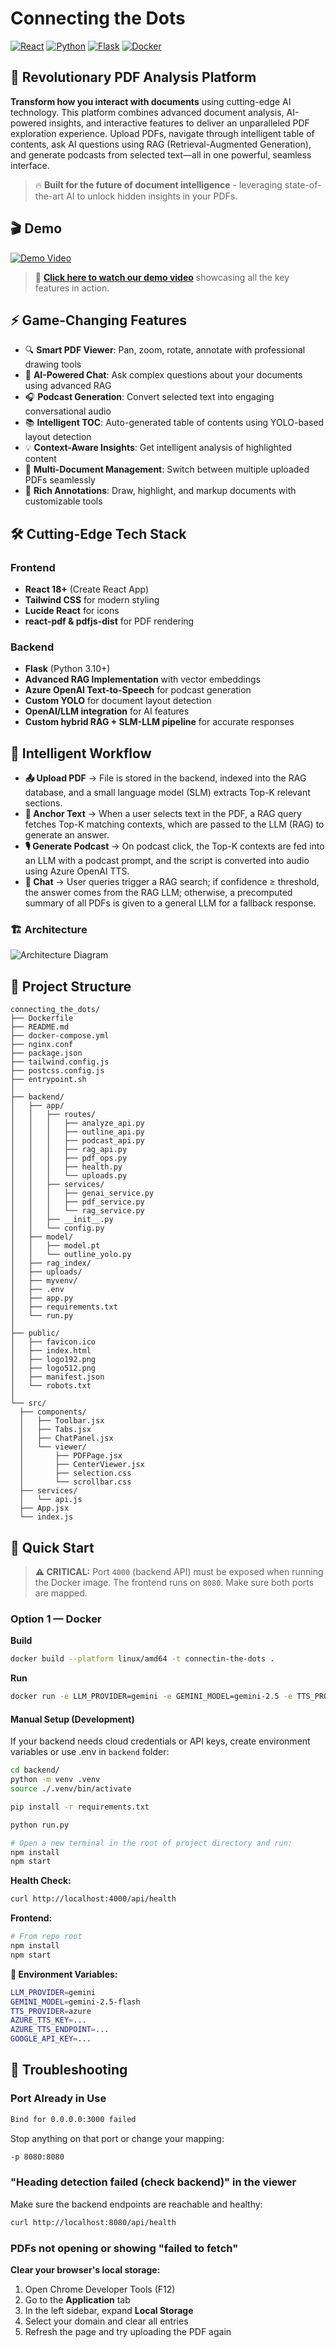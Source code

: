 # Connecting the Dots
[![React](https://img.shields.io/badge/React-18+-61DAFB?style=flat-square&logo=react&logoColor=white)](https://reactjs.org/) [![Python](https://img.shields.io/badge/Python-3.10+-3776AB?style=flat-square&logo=python&logoColor=white)](https://python.org/) [![Flask](https://img.shields.io/badge/Flask-2.3+-000000?style=flat-square&logo=flask&logoColor=white)](https://flask.palletsprojects.com/) [![Docker](https://img.shields.io/badge/Docker-Ready-2496ED?style=flat-square&logo=docker&logoColor=white)](https://docker.com/)

## 🚀 Revolutionary PDF Analysis Platform

**Transform how you interact with documents** using cutting-edge AI technology. This platform combines advanced document analysis, AI-powered insights, and interactive features to deliver an unparalleled PDF exploration experience. Upload PDFs, navigate through intelligent table of contents, ask AI questions using RAG (Retrieval-Augmented Generation), and generate podcasts from selected text—all in one powerful, seamless interface.

> 🔥 **Built for the future of document intelligence** - leveraging state-of-the-art AI to unlock hidden insights in your PDFs.

## 🎬 Demo

[![Demo Video](https://img.shields.io/badge/▶️_Watch_Demo-blue?style=for-the-badge)](https://drive.google.com/drive/folders/1wBwBbH747e5jldWefSUI5zQsqZ6hRqGB?usp=sharing)

> 🎥 **[Click here to watch our demo video](https://drive.google.com/drive/folders/1wBwBbH747e5jldWefSUI5zQsqZ6hRqGB?usp=sharing)** showcasing all the key features in action.

## ⚡ Game-Changing Features

- 🔍 **Smart PDF Viewer**: Pan, zoom, rotate, annotate with professional drawing tools
- 🤖 **AI-Powered Chat**: Ask complex questions about your documents using advanced RAG
- 🎧 **Podcast Generation**: Convert selected text into engaging conversational audio
- 📚 **Intelligent TOC**: Auto-generated table of contents using YOLO-based layout detection
- 💡 **Context-Aware Insights**: Get intelligent analysis of highlighted content
- 📁 **Multi-Document Management**: Switch between multiple uploaded PDFs seamlessly
- 🎨 **Rich Annotations**: Draw, highlight, and markup documents with customizable tools

## 🛠 Cutting-Edge Tech Stack

### Frontend
- **React 18+** (Create React App)
- **Tailwind CSS** for modern styling
- **Lucide React** for icons
- **react-pdf & pdfjs-dist** for PDF rendering

### Backend
- **Flask** (Python 3.10+)
- **Advanced RAG Implementation** with vector embeddings
- **Azure OpenAI Text-to-Speech** for podcast generation
- **Custom YOLO** for document layout detection
- **OpenAI/LLM integration** for AI features
- **Custom hybrid RAG + SLM-LLM pipeline** for accurate responses

## 🔄 Intelligent Workflow

- **📤 Upload PDF** → File is stored in the backend, indexed into the RAG database, and a small language model (SLM) extracts Top-K relevant sections.  
- **🎯 Anchor Text** → When a user selects text in the PDF, a RAG query fetches Top-K matching contexts, which are passed to the LLM (RAG) to generate an answer.  
- **🎙️ Generate Podcast** → On podcast click, the Top-K contexts are fed into an LLM with a podcast prompt, and the script is converted into audio using Azure OpenAI TTS.  
- **💬 Chat** → User queries trigger a RAG search; if confidence ≥ threshold, the answer comes from the RAG LLM; otherwise, a precomputed summary of all PDFs is given to a general LLM for a fallback response.  

### 🏗️ Architecture
![Architecture Diagram](https://drive.google.com/uc?id=16pOxHoDP6niXLiSet7E0f9mq78-ow3Dy)

## 📁 Project Structure

```text
connecting_the_dots/
├── Dockerfile
├── README.md
├── docker-compose.yml
├── nginx.conf
├── package.json
├── tailwind.config.js
├── postcss.config.js
├── entrypoint.sh
│
├── backend/
│   ├── app/
│   │   ├── routes/
│   │   │   ├── analyze_api.py
│   │   │   ├── outline_api.py
│   │   │   ├── podcast_api.py
│   │   │   ├── rag_api.py
│   │   │   ├── pdf_ops.py
│   │   │   ├── health.py
│   │   │   └── uploads.py
│   │   ├── services/
│   │   │   ├── genai_service.py
│   │   │   ├── pdf_service.py
│   │   │   └── rag_service.py
│   │   ├── __init__.py
│   │   └── config.py
│   ├── model/
│   │   ├── model.pt
│   │   └── outline_yolo.py
│   ├── rag_index/
│   ├── uploads/
│   ├── myvenv/
│   ├── .env
│   ├── app.py
│   ├── requirements.txt
│   └── run.py
│
├── public/
│   ├── favicon.ico
│   ├── index.html
│   ├── logo192.png
│   ├── logo512.png
│   ├── manifest.json
│   └── robots.txt
│
└── src/
  ├── components/
  │   ├── Toolbar.jsx
  │   ├── Tabs.jsx
  │   ├── ChatPanel.jsx
  │   └── viewer/
  │       ├── PDFPage.jsx
  │       ├── CenterViewer.jsx
  │       ├── selection.css
  │       └── scrollbar.css
  ├── services/
  │   └── api.js
  ├── App.jsx
  └── index.js
```

## 🚀 Quick Start

> **⚠️ CRITICAL:** Port `4000` (backend API) must be exposed when running the Docker image. The frontend runs on `8080`. Make sure both ports are mapped.

### Option 1 — Docker

**Build**
```bash
docker build --platform linux/amd64 -t connectin-the-dots .
```

**Run**
```bash
docker run -e LLM_PROVIDER=gemini -e GEMINI_MODEL=gemini-2.5 -e TTS_PROVIDER=azure -e GOOGLE_API_KEY=<GOOGLE_API_KEY> -e AZURE_TTS_KEY=<AZURE_TTS_KEY> -e AZURE_TTS_ENDPOINT=<AZURE_TTS_ENDPOINT> -p 8080:8080 -p 4000:4000 connecting_the_dots
```

#### Manual Setup (Development)

If your backend needs cloud credentials or API keys, create environment variables or use .env in `backend` folder:
```bash
cd backend/
python -m venv .venv
source ./.venv/bin/activate

pip install -r requirements.txt

python run.py

# Open a new terminal in the root of project directory and run:
npm install
npm start
```

**Health Check:**
```bash
curl http://localhost:4000/api/health
```

**Frontend:**
```bash
# From repo root
npm install
npm start
```

**🔑 Environment Variables:**
```bash
LLM_PROVIDER=gemini
GEMINI_MODEL=gemini-2.5-flash
TTS_PROVIDER=azure
AZURE_TTS_KEY=...
AZURE_TTS_ENDPOINT=...
GOOGLE_API_KEY=...
```

## 🛟 Troubleshooting

### Port Already in Use
```bash
Bind for 0.0.0.0:3000 failed
```
Stop anything on that port or change your mapping:
```bash
-p 8080:8080
```

### "Heading detection failed (check backend)" in the viewer
Make sure the backend endpoints are reachable and healthy:
```bash
curl http://localhost:8080/api/health
```

### **PDFs not opening or showing "failed to fetch"**

**Clear your browser's local storage:**
1. Open Chrome Developer Tools (F12)
2. Go to the **Application** tab
3. In the left sidebar, expand **Local Storage**
4. Select your domain and clear all entries
5. Refresh the page and try uploading the PDF again